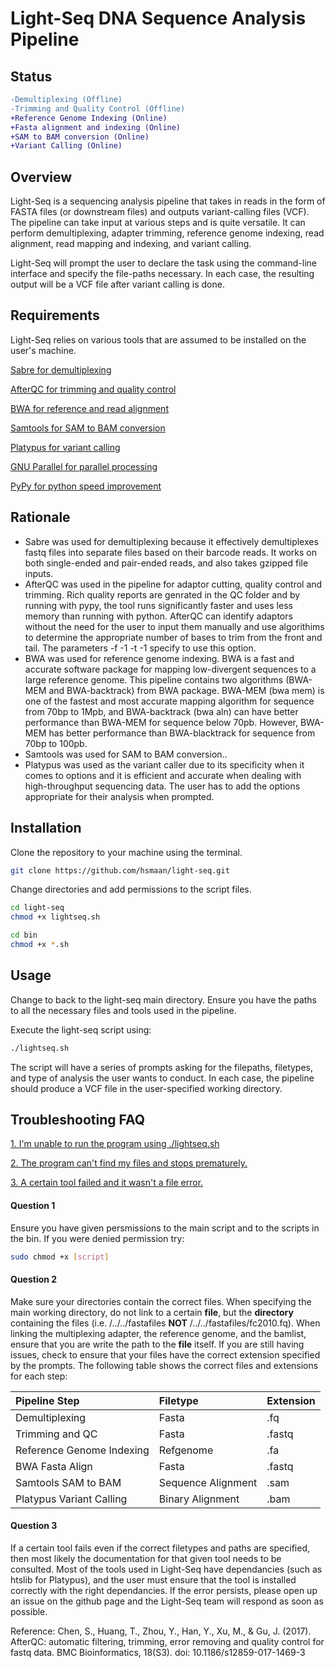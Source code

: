 # Light-Seq DNA Sequence Analysis Pipeline

## Status

```diff
-Demultiplexing (Offline)
-Trimming and Quality Control (Offline)
+Reference Genome Indexing (Online)
+Fasta alignment and indexing (Online)
+SAM to BAM conversion (Online)
+Variant Calling (Online)
``` 


## Overview

Light-Seq is a sequencing analysis pipeline that takes in reads in the form of FASTA files (or downstream files) and outputs variant-calling files (VCF). The pipeline can take input at various steps and is quite versatile. It can perform demultiplexing, adapter trimming, reference genome indexing, read alignment, read mapping and indexing, and variant calling. 

Light-Seq will prompt the user to declare the task using the command-line interface and specify the file-paths necessary. In each case, the resulting output will be a VCF file after variant calling is done. 

## Requirements

Light-Seq relies on various tools that are assumed to be installed on the user's machine.

[Sabre for demultiplexing](https://github.com/najoshi/sabre)

[AfterQC for trimming and quality control](https://github.com/OpenGene/AfterQC)

[BWA for reference and read alignment](https://github.com/lh3/bwa)

[Samtools for SAM to BAM conversion](http://www.htslib.org/)

[Platypus for variant calling](https://github.com/andyrimmer/Platypus)

[GNU Parallel for parallel processing](https://www.gnu.org/software/parallel/)

[PyPy for python speed improvement](https://pypy.org/download.html)

## Rationale


* Sabre was used for demultiplexing because it effectively demultiplexes fastq files into separate files based on their barcode reads. It works on both single-ended and pair-ended reads, and also takes gzipped file inputs.
* AfterQC was used in the pipeline for adaptor cutting, quality control and trimming. Rich quality reports are genrated in the QC folder and by running with pypy, the tool runs significantly faster and uses less memory than running with python. AfterQC can identify adaptors without the need for the user to input them manually and use algorithims to determine the appropriate number of bases to trim from the front and tail. The parameters -f -1 -t -1 specify to use this option.
* BWA was used for reference genome indexing. BWA is a fast and accurate software package for mapping low-divergent sequences to a large reference genome. This pipeline contains two algorithms (BWA-MEM and BWA-backtrack) from BWA package. BWA-MEM (bwa mem) is one of the fastest and most accurate mapping algorithm for sequence from 70bp to  1Mpb, and BWA-backtrack (bwa aln) can have better performance than BWA-MEM for sequence below 70pb. However, BWA-MEM has better performance than BWA-blacktrack for sequence from 70bp to 100pb. 
* Samtools was used for SAM to BAM conversion..
* Platypus was used as the variant caller due to its specificity when it comes to options and it is efficient and accurate when dealing with high-throughput sequencing data. The user has to add the options appropriate for their analysis when prompted. 

## Installation

Clone the repository to your machine using the terminal.

```bash
git clone https://github.com/hsmaan/light-seq.git
```

Change directories and add permissions to the script files.

```bash
cd light-seq
chmod +x lightseq.sh

cd bin
chmod +x *.sh
```

## Usage

Change to back to the light-seq main directory. Ensure you have the paths to all the necessary files and tools used in the pipeline.

Execute the light-seq script using:

```bash
./lightseq.sh
```
The script will have a series of prompts asking for the filepaths, filetypes, and type of analysis the user wants to conduct. In each case, the pipeline should produce a VCF file in the user-specified working directory.

## Troubleshooting FAQ

[1. I'm unable to run the program using ./lightseq.sh](#q1)

[2. The program can't find my files and stops prematurely.](#q2)

[3. A certain tool failed and it wasn't a file error.](#q3)

<a name="q1"></a>

####  Question 1
Ensure you have given persmissions to the main script and to the scripts in the bin. If you were denied permission try:

```bash
sudo chmod +x [script]
```
<a name="q2"></a>

#### Question 2
Make sure your directories contain the correct files. When specifying the main working directory, do not link to a certain      **file**, but the **directory** containing the files (i.e. /../../fastafiles **NOT** /../../fastafiles/fc2010.fq). When linking the multiplexing adapter, the reference genome, and the bamlist, ensure that you are write the path to the **file** itself. If you are still having issues, check to ensure that your files have the correct extension specified by the prompts. The following table shows the correct files and extensions for each step:


 | Pipeline Step        | Filetype           | Extension  |
 | :------------- |:-------------|:-----|
 | Demultiplexing      | Fasta | .fq  |
 | Trimming and QC      | Fasta      | .fastq  |
 | Reference Genome Indexing | Refgenome     | .fa  |
 | BWA Fasta Align | Fasta | .fastq |
 | Samtools SAM to BAM | Sequence Alignment | .sam |
 | Platypus Variant Calling | Binary Alignment | .bam | 
 
<a name="q3"></a>

#### Question 3
If a certain tool fails even if the correct filetypes and paths are specified, then most likely the documentation for that given tool needs to be consulted. Most of the tools used in Light-Seq have dependancies (such as htslib for Platypus), and the user must ensure that the tool is installed correctly with the right dependancies. If the error persists, please open up an issue on the github page and the Light-Seq team will respond as soon as possible.

Reference:
Chen, S., Huang, T., Zhou, Y., Han, Y., Xu, M., & Gu, J. (2017). AfterQC: automatic filtering, trimming, error removing and quality control for fastq data. BMC Bioinformatics, 18(S3). doi: 10.1186/s12859-017-1469-3
